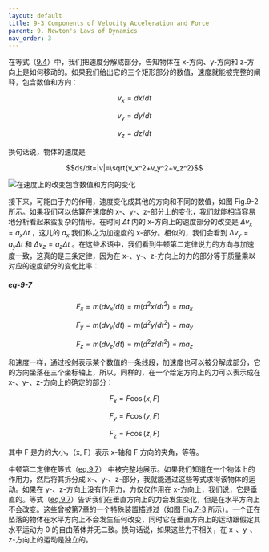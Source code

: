 ```yaml
---
layout: default
title: 9-3 Components of Velocity Acceleration and Force
parent: 9. Newton's Laws of Dynamics
nav_order: 3
---
```

在等式（[9.4](/notes-of-feynman-lectures-on-physics/volume-1/9-newton's-laws-of-dynamics/9-2-speed-and-velocity.html#eq-9-4)）中，我们把速度分解成部分，告知物体在 x-方向、y-方向和 z-方向上是如何移动的。如果我们给出它的三个矩形部分的数值，速度就能被完整的阐释，包含数值和方向：

$$v_x=dx/dt$$

$$v_y=dy/dt$$

$$v_z=dz/dt$$

换句话说，物体的速度是

$$ds/dt=|v|=\sqrt{v_x^2+v_y^2+v_z^2}$$

![在速度上的改变包含数值和方向的变化](/notes-of-feynman-lectures-on-physics/assets/volume-1/fig-9-2.png)

接下来，可能由于力的作用，速度变化成其他的方向和不同的数值，如图 Fig.9-2 所示。如果我们可以估算在速度的 x-、y-、z-部分上的变化，我们就能相当容易地分析看起来蛮复杂的情形。在时间 $\Delta{t}$ 内的 x-方向上的速度部分的改变是 $\Delta{v_x}=a_x\Delta{t}$ ，这儿的 $a_x$ 我们称之为加速度的 x-部分。相似的，我们会看到 $\Delta{v_y}=a_y\Delta{t}$ 和 $\Delta{v_z}=a_z\Delta{t}$ 。在这些术语中，我们看到牛顿第二定律说力的方向与加速度一致，这真的是三条定律，因为在 x-、y-、z-方向上的力的部分等于质量乘以对应的速度部分的变化比率：

##### eq-9-7

$$F_x=m(dv_x/dt)=m(d^2x/dt^2)=ma_x$$

$$F_y=m(dv_y/dt)=m(d^2y/dt^2)=ma_y$$

$$F_z=m(dv_z/dt)=m(d^2z/dt^2)=ma_z$$

和速度一样，通过投射表示某个数值的一条线段，加速度也可以被分解成部分，它的方向坐落在三个坐标轴上，所以，同样的，在一个给定方向上的力可以表示成在 x-、y-、z-方向上的确定的部分：

$$F_x=F \cos(x, F)$$

$$F_y=F \cos(y, F)$$

$$F_z=F \cos(z, F)$$

其中 F 是力的大小，（x, F）表示 x-轴和 F 方向的夹角，等等。

牛顿第二定律在等式（[eq.9.7](/notes-of-feynman-lectures-on-physics/volume-1/9-newton's-laws-of-dynamics/9-3-components-of-velocity-acceleration-and-force.html#eq-9-7)） 中被完整地展示。如果我们知道在一个物体上的作用力，然后将其拆分成 x-、y-、z-部分，我就能通过这些等式求得该物体的运动。如果在 y-、z-方向上没有作用力，力仅仅作用在 x-方向上，我们说，它是垂直的。等式（[eq.9.7](/notes-of-feynman-lectures-on-physics/volume-1/9-newton's-laws-of-dynamics/9-3-components-of-velocity-acceleration-and-force.html#eq-9-7)）告诉我们在垂直方向上的力会发生变化，但是在水平方向上不会改变。这些曾被第7章的一个特殊装置描述过（如图 [Fig.7-3](/notes-of-feynman-lectures-on-physics/volume-1/7-the-theory-of-gravitation/7-4-newton's-law-of-gravitation.html#fig-7-3) 所示）。一个正在坠落的物体在水平方向上不会发生任何改变，同时它在垂直方向上的运动跟假定其水平运动为 0 的自由落体并无二致。换句话说，如果这些力不相关，在 x-、y-、z-方向上的运动是独立的。
